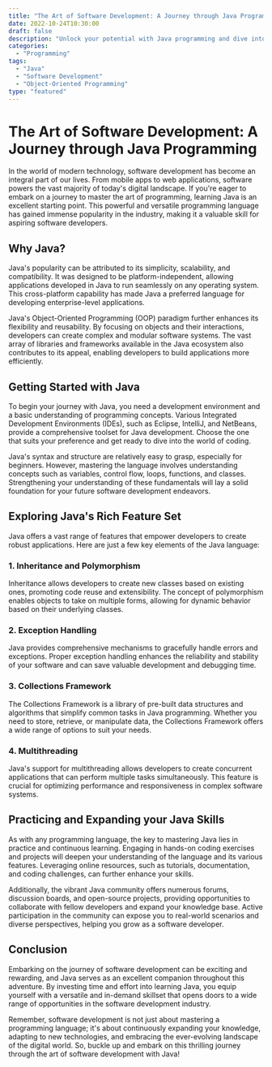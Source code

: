 ```yaml
--- 
title: "The Art of Software Development: A Journey through Java Programming"
date: 2022-10-24T10:30:00
draft: false
description: "Unlock your potential with Java programming and dive into the world of software development."
categories: 
  - "Programming"
tags: 
  - "Java"
  - "Software Development"
  - "Object-Oriented Programming"
type: "featured"
--- 
```


# The Art of Software Development: A Journey through Java Programming

In the world of modern technology, software development has become an integral part of our lives. From mobile apps to web applications, software powers the vast majority of today's digital landscape. If you're eager to embark on a journey to master the art of programming, learning Java is an excellent starting point. This powerful and versatile programming language has gained immense popularity in the industry, making it a valuable skill for aspiring software developers. 

## Why Java?

Java's popularity can be attributed to its simplicity, scalability, and compatibility. It was designed to be platform-independent, allowing applications developed in Java to run seamlessly on any operating system. This cross-platform capability has made Java a preferred language for developing enterprise-level applications.

Java's Object-Oriented Programming (OOP) paradigm further enhances its flexibility and reusability. By focusing on objects and their interactions, developers can create complex and modular software systems. The vast array of libraries and frameworks available in the Java ecosystem also contributes to its appeal, enabling developers to build applications more efficiently.

## Getting Started with Java

To begin your journey with Java, you need a development environment and a basic understanding of programming concepts. Various Integrated Development Environments (IDEs), such as Eclipse, IntelliJ, and NetBeans, provide a comprehensive toolset for Java development. Choose the one that suits your preference and get ready to dive into the world of coding.

Java's syntax and structure are relatively easy to grasp, especially for beginners. However, mastering the language involves understanding concepts such as variables, control flow, loops, functions, and classes. Strengthening your understanding of these fundamentals will lay a solid foundation for your future software development endeavors.

## Exploring Java's Rich Feature Set

Java offers a vast range of features that empower developers to create robust applications. Here are just a few key elements of the Java language:

### 1. Inheritance and Polymorphism

Inheritance allows developers to create new classes based on existing ones, promoting code reuse and extensibility. The concept of polymorphism enables objects to take on multiple forms, allowing for dynamic behavior based on their underlying classes.

### 2. Exception Handling

Java provides comprehensive mechanisms to gracefully handle errors and exceptions. Proper exception handling enhances the reliability and stability of your software and can save valuable development and debugging time.

### 3. Collections Framework

The Collections Framework is a library of pre-built data structures and algorithms that simplify common tasks in Java programming. Whether you need to store, retrieve, or manipulate data, the Collections Framework offers a wide range of options to suit your needs.

### 4. Multithreading

Java's support for multithreading allows developers to create concurrent applications that can perform multiple tasks simultaneously. This feature is crucial for optimizing performance and responsiveness in complex software systems.

## Practicing and Expanding your Java Skills

As with any programming language, the key to mastering Java lies in practice and continuous learning. Engaging in hands-on coding exercises and projects will deepen your understanding of the language and its various features. Leveraging online resources, such as tutorials, documentation, and coding challenges, can further enhance your skills.

Additionally, the vibrant Java community offers numerous forums, discussion boards, and open-source projects, providing opportunities to collaborate with fellow developers and expand your knowledge base. Active participation in the community can expose you to real-world scenarios and diverse perspectives, helping you grow as a software developer.

## Conclusion

Embarking on the journey of software development can be exciting and rewarding, and Java serves as an excellent companion throughout this adventure. By investing time and effort into learning Java, you equip yourself with a versatile and in-demand skillset that opens doors to a wide range of opportunities in the software development industry.

Remember, software development is not just about mastering a programming language; it's about continuously expanding your knowledge, adapting to new technologies, and embracing the ever-evolving landscape of the digital world. So, buckle up and embark on this thrilling journey through the art of software development with Java!
